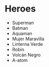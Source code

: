 # Heroes

* Superman
* Batman
* Aquaman
* Mujer Maravilla
* Linterna Verde
* Robin
* Volcán Negro
* A-atom
